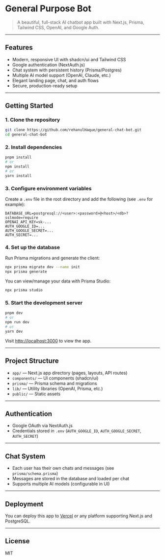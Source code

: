 
# General Purpose Bot

>A beautiful, full-stack AI chatbot app built with Next.js, Prisma, Tailwind CSS, OpenAI, and Google Auth.

---

## Features

- Modern, responsive UI with shadcn/ui and Tailwind CSS
- Google authentication (NextAuth.js)
- Chat system with persistent history (Prisma/Postgres)
- Multiple AI model support (OpenAI, Claude, etc.)
- Elegant landing page, chat, and auth flows
- Secure, production-ready setup

---

## Getting Started

### 1. Clone the repository

```bash
git clone https://github.com/rehanulHaque/general-chat-bot.git
cd general-chat-bot
```

### 2. Install dependencies

```bash
pnpm install
# or
npm install
# or
yarn install
```

### 3. Configure environment variables

Create a `.env` file in the root directory and add the following (see `.env` for example):

```
DATABASE_URL=postgresql://<user>:<password>@<host>/<db>?sslmode=require
OPENAI_API_KEY=sk-...
AUTH_GOOGLE_ID=...
AUTH_GOOGLE_SECRET=...
AUTH_SECRET=...
```

### 4. Set up the database

Run Prisma migrations and generate the client:

```bash
npx prisma migrate dev --name init
npx prisma generate
```

You can view/manage your data with Prisma Studio:

```bash
npx prisma studio
```

### 5. Start the development server

```bash
pnpm dev
# or
npm run dev
# or
yarn dev
```

Visit [http://localhost:3000](http://localhost:3000) to view the app.

---

## Project Structure

- `app/` — Next.js app directory (pages, layouts, API routes)
- `components/` — UI components (shadcn/ui)
- `prisma/` — Prisma schema and migrations
- `lib/` — Utility libraries (OpenAI, Prisma, etc.)
- `public/` — Static assets

---

## Authentication

- Google OAuth via NextAuth.js
- Credentials stored in `.env` (`AUTH_GOOGLE_ID`, `AUTH_GOOGLE_SECRET`, `AUTH_SECRET`)

---

## Chat System

- Each user has their own chats and messages (see `prisma/schema.prisma`)
- Messages are stored in the database and loaded per chat
- Supports multiple AI models (configurable in UI)

---

## Deployment

You can deploy this app to [Vercel](https://vercel.com/) or any platform supporting Next.js and PostgreSQL.

---

## License

MIT
